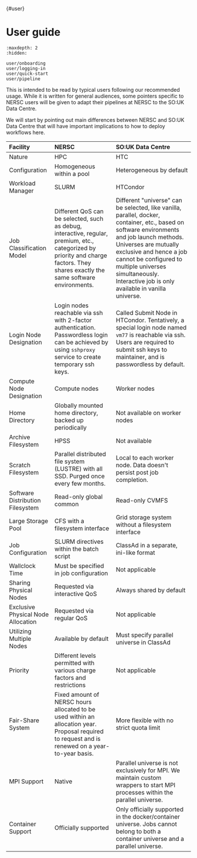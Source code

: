 {#user}
# User guide

```{toctree}
:maxdepth: 2
:hidden:

user/onboarding
user/logging-in
user/quick-start
user/pipeline
```

This is intended to be read by typical users following our recommended usage. While it is written for general audiences, some pointers specific to NERSC users will be given to adapt their pipelines at NERSC to the SO:UK Data Centre.

We will start by pointing out main differences between NERSC and SO:UK Data Centre that will have important implications to how to deploy workflows here.

|   Facility                                           |    NERSC                                                                                                                                                                             |    SO:UK Data Centre                                                                                                                                                                                                                                                                                                                                                  |
|:-----------------------------------------------------|:-------------------------------------------------------------------------------------------------------------------------------------------------------------------------------------|:----------------------------------------------------------------------------------------------------------------------------------------------------------------------------------------------------------------------------------------------------------------------------------------------------------------------------------------------------------------------|
|   Nature                                             |    HPC                                                                                                                                                                               |    HTC                                                                                                                                                                                                                                                                                                                                                                |
|   Configuration                                      |    Homogeneous within a pool                                                                                                                                                         |    Heterogeneous by default                                                                                                                                                                                                                                                                                                                                           |
|   Workload Manager                                   |    SLURM                                                                                                                                                                             |    HTCondor                                                                                                                                                                                                                                                                                                                                                           |
|   Job Classification Model                           |  Different QoS can be selected, such as debug, interactive, regular, premium, etc., categorized by priority and charge factors. They shares exactly the same software environments.  |  Different "universe" can be selected, like vanilla, parallel, docker, container, etc., based on software environments and job launch methods. Universes are mutually exclusive and hence a job cannot be configured to multiple universes simultaneously. Interactive job is only available in vanilla universe.                                                     |
|   Login Node Designation                             |    Login nodes reachable via ssh with 2-factor authentication. Passwordless login can be achieved by using `sshproxy` service to create temporary ssh keys.                          | Called Submit Node in HTCondor. Tentatively, a special login node named `vm77` is reachable via ssh. Users are required to submit ssh keys to maintainer, and is passwordless by default.                                                                                                                                                                             |
|   Compute Node Designation                           |    Compute nodes                                                                                                                                                                     |    Worker nodes                                                                                                                                                                                                                                                                                                                                                       |
|   Home Directory                                     |    Globally mounted home directory, backed up periodically                                                                                                                           |    Not available on worker nodes                                                                                                                                                                                                                                                                                                                                      |
|   Archive Filesystem                                 |    HPSS                                                                                                                                                                              |    Not available                                                                                                                                                                                                                                                                                                                                                      |
|   Scratch Filesystem                                 |    Parallel distributed file system (LUSTRE) with all SSD. Purged once every few months.                                                                                             |    Local to each worker node. Data doesn't persist post job completion.                                                                                                                                                                                                                                                                                               |
|   Software Distribution Filesystem                   |   Read-only global common                                                                                                                                                            |   Read-only CVMFS                                                                                                                                                                                                                                                                                                                                                     |
|   Large Storage Pool                                 |    CFS with a filesystem interface                                                                                                                                                   |    Grid storage system without a filesystem interface                                                                                                                                                                                                                                                                                                                    |
|   Job Configuration                                  |    SLURM directives within the batch script                                                                                                                                          |    ClassAd in a separate, ini-like format                                                                                                                                                                                                                                                                                                                             |
|   Wallclock Time                                     |    Must be specified in job configuration                                                                                                                                            |    Not applicable                                                                                                                                                                                                                                                                                                                                                     |
|   Sharing Physical Nodes                             |    Requested via interactive QoS                                                                                                                                                     |    Always shared by default                                                                                                                                                                                                                                                                                                                                           |
|   Exclusive Physical Node Allocation                 |    Requested via regular QoS                                                                                                                                                         |    Not applicable                                                                                                                                                                                                                                                                                                                                                     |
|   Utilizing Multiple Nodes                           |    Available by default                                                                                                                                                              |    Must specify parallel universe in ClassAd                                                                                                                                                                                                                                                                                                                          |
|   Priority                                           |    Different levels permitted with various charge factors and restrictions                                                                                                           |    Not applicable                                                                                                                                                                                                                                                                                                                                                     |
|   Fair-Share System                                  |  Fixed amount of NERSC hours allocated to be used within an allocation year. Proposal required to request and is renewed on a year-to-year basis.                                    |    More flexible with no strict quota limit                                                                                                                                                                                                                                                                                                                           |
|   MPI Support                                        |   Native                                                                                                                                                                             |   Parallel universe is not exclusively for MPI. We maintain custom wrappers to start MPI processes within the parallel universe.                                                                                                                                                                                                                                      |
|   Container Support                                  |   Officially supported                                                                                                                                                               |   Only officially supported in the docker/container universe. Jobs cannot belong to both a container universe and a parallel universe.                                                                                                                                                                                                                                |  
